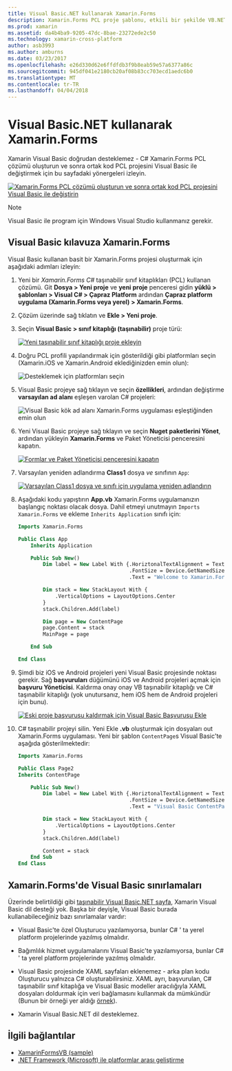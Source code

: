 ```yaml
---
title: Visual Basic.NET kullanarak Xamarin.Forms
description: Xamarin.Forms PCL proje şablonu, etkili bir şekilde VB.NET kullanarak platformlar arası mobil uygulamalar oluşturmanıza olanak sağlayan ana derleme için Visual Basic kullanmak için değiştirilebilir.
ms.prod: xamarin
ms.assetid: da4b4ba9-9205-47dc-8bae-23272ede2c50
ms.technology: xamarin-cross-platform
author: asb3993
ms.author: amburns
ms.date: 03/23/2017
ms.openlocfilehash: e26d330d62e6ffdfdb3f9b8eab59e57a6377a86c
ms.sourcegitcommit: 945df041e2180cb20af08b83cc703ecd1aedc6b0
ms.translationtype: MT
ms.contentlocale: tr-TR
ms.lasthandoff: 04/04/2018
---
```

# <a name="xamarinforms-using-visual-basicnet"></a>Visual Basic.NET kullanarak Xamarin.Forms

Xamarin Visual Basic doğrudan desteklemez - C# Xamarin.Forms PCL çözümü oluşturun ve sonra ortak kod PCL projesini Visual Basic ile değiştirmek için bu sayfadaki yönergeleri izleyin.

[![](xamarin-forms-images/hero-sml.png "Xamarin.Forms PCL çözümü oluşturun ve sonra ortak kod PCL projesini Visual Basic ile değiştirin")](xamarin-forms-images/hero.png#lightbox)

> [!NOTE]
> Visual Basic ile program için Windows Visual Studio kullanmanız gerekir.

## <a name="xamarinforms-with-visual-basic-walkthrough"></a>Visual Basic kılavuza Xamarin.Forms

Visual Basic kullanan basit bir Xamarin.Forms projesi oluşturmak için aşağıdaki adımları izleyin:

1. Yeni bir *Xamarin.Forms C#* taşınabilir sınıf kitaplıkları (PCL) kullanan çözümü.
Git **Dosya > Yeni proje** ve **yeni proje** penceresi gidin **yüklü > şablonları > Visual C# > Çapraz Platform** ardından  **Çapraz platform uygulama (Xamarin.Forms veya yerel) > Xamarin.Forms**.

2. Çözüm üzerinde sağ tıklatın ve **Ekle > Yeni proje**.

3. Seçin **Visual Basic > sınıf kitaplığı (taşınabilir)** proje türü:

   [![](xamarin-forms-images/add-vb-2-sml.png "Yeni taşınabilir sınıf kitaplığı proje ekleyin")](xamarin-forms-images/add-vb-2.png#lightbox)

4. Doğru PCL profili yapılandırmak için gösterildiği gibi platformları seçin (Xamarin.iOS ve Xamarin.Android eklediğinizden emin olun):

   ![](xamarin-forms-images/add-vb-3-sml.png "Desteklemek için platformları seçin")

5. Visual Basic projeye sağ tıklayın ve seçin **özellikleri**, ardından değiştirme **varsayılan ad alanı** eşleşen varolan C# projeleri:

   ![](xamarin-forms-images/add-vb-4s-sml.png "Visual Basic kök ad alanı Xamarin.Forms uygulaması eşleştiğinden emin olun")

6. Yeni Visual Basic projeye sağ tıklayın ve seçin **Nuget paketlerini Yönet**, ardından yükleyin **Xamarin.Forms** ve Paket Yöneticisi penceresini kapatın.

   [![](xamarin-forms-images/add-vb-4-sml.png "Formlar ve Paket Yöneticisi penceresini kapatın")](xamarin-forms-images/add-vb-4.png#lightbox)

7. Varsayılan yeniden adlandırma **Class1** dosya *ve* sınıfının `App`:

   [![](xamarin-forms-images/add-vb-5-sml.png "Varsayılan Class1 dosya ve sınıfı için uygulama yeniden adlandırın")](xamarin-forms-images/add-vb-5.png#lightbox)

8. Aşağıdaki kodu yapıştırın **App.vb** Xamarin.Forms uygulamanızın başlangıç noktası olacak dosya. Dahil etmeyi unutmayın `Imports Xamarin.Forms` ve ekleme `Inherits Application` sınıfı için:

    ```vb 
    Imports Xamarin.Forms

    Public Class App
        Inherits Application

        Public Sub New()
            Dim label = New Label With {.HoriztonalTextAlignment = TextAlignment.Center,
                                        .FontSize = Device.GetNamedSize(NamedSize.Medium, GetType(Label)),
                                        .Text = "Welcome to Xamarin.Forms with Visual Basic.NET"}

            Dim stack = New StackLayout With {
                .VerticalOptions = LayoutOptions.Center
            }
            stack.Children.Add(label)

            Dim page = New ContentPage
            page.Content = stack
            MainPage = page

        End Sub

    End Class
    ```

9. Şimdi biz iOS ve Android projeleri yeni Visual Basic projesinde noktası gerekir.
Sağ **başvuruları** düğümünü iOS ve Android projeleri açmak için **başvuru Yöneticisi**. Kaldırma onay onay VB taşınabilir kitaplığı ve C# taşınabilir kitaplığı (yok unutursanız, hem iOS hem de Android projeleri için bunu).

   [![](xamarin-forms-images/add-vb-8-sml.png "Eski proje başvurusu kaldırmak için Visual Basic Başvurusu Ekle")](xamarin-forms-images/add-vb-8.png#lightbox)

10. C# taşınabilir projeyi silin. Yeni Ekle **.vb** oluşturmak için dosyaları out Xamarin.Forms uygulaması. Yeni bir şablon `ContentPage`s Visual Basic'te aşağıda gösterilmektedir:

    ```vb
    Imports Xamarin.Forms

    Public Class Page2
    Inherits ContentPage

        Public Sub New()
            Dim label = New Label With {.HoriztonalTextAlignment = TextAlignment.Center,
                                        .FontSize = Device.GetNamedSize(NamedSize.Medium, GetType(Label)),
                                        .Text = "Visual Basic ContentPage"}

            Dim stack = New StackLayout With {
                .VerticalOptions = LayoutOptions.Center
            }
            stack.Children.Add(label)

            Content = stack
        End Sub
    End Class
    ```

## <a name="limitations-of-visual-basic-in-xamarinforms"></a>Xamarin.Forms'de Visual Basic sınırlamaları

Üzerinde belirtildiği gibi [taşınabilir Visual Basic.NET sayfa](~/cross-platform/platform/visual-basic/index.md), Xamarin Visual Basic dil desteği yok. Başka bir deyişle, Visual Basic burada kullanabileceğiniz bazı sınırlamalar vardır:

 - Visual Basic'te özel Oluşturucu yazılamıyorsa, bunlar C# ' ta yerel platform projelerinde yazılmış olmalıdır.

 - Bağımlılık hizmet uygulamalarını Visual Basic'te yazılamıyorsa, bunlar C# ' ta yerel platform projelerinde yazılmış olmalıdır.

 - Visual Basic projesinde XAML sayfaları eklenemez - arka plan kodu Oluşturucu yalnızca C# oluşturabilirsiniz. XAML ayrı, başvurulan, C# taşınabilir sınıf kitaplığa ve Visual Basic modeller aracılığıyla XAML dosyaları doldurmak için veri bağlamasını kullanmak da mümkündür (Bunun bir örneği yer aldığı [örnek](https://github.com/xamarin/mobile-samples/tree/master/VisualBasic/XamarinFormsVB/XamlPages)).

 - Xamarin Visual Basic.NET dil desteklemez.

## <a name="related-links"></a>İlgili bağlantılar

- [XamarinFormsVB (sample)](https://github.com/xamarin/mobile-samples/tree/master/VisualBasic/XamarinFormsVB)
- [.NET Framework (Microsoft) ile platformlar arası geliştirme](http://msdn.microsoft.com/en-us/library/gg597391(v=vs.110).aspx)
